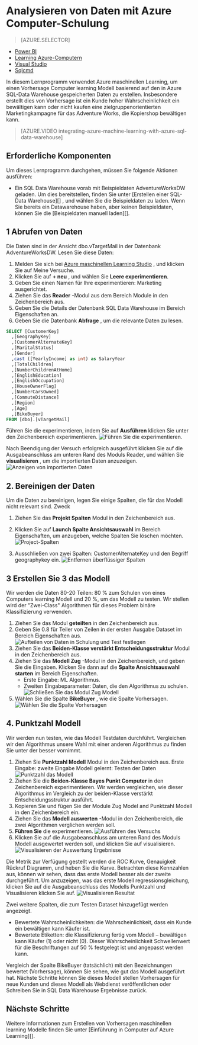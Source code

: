 <properties
   pageTitle="Analysieren von Daten mit Azure maschinellen Learning | Microsoft Azure"
   description="Formular mit Azure maschinellen Learning einer Vorhersage maschinellen learning Modell basierend auf den in Azure SQL-Data Warehouse gespeicherten Daten erstellen."
   services="sql-data-warehouse"
   documentationCenter="NA"
   authors="kevinvngo"
   manager="barbkess"
   editor=""/>

<tags
   ms.service="sql-data-warehouse"
   ms.devlang="NA"
   ms.topic="get-started-article"
   ms.tgt_pltfrm="NA"
   ms.workload="data-services"
   ms.date="09/14/2016"
   ms.author="kevin;barbkess;sonyama"/>

# <a name="analyze-data-with-azure-machine-learning"></a>Analysieren von Daten mit Azure Computer-Schulung

> [AZURE.SELECTOR]
- [Power BI](sql-data-warehouse-get-started-visualize-with-power-bi.md)
- [Learning Azure-Computern](sql-data-warehouse-get-started-analyze-with-azure-machine-learning.md)
- [Visual Studio](sql-data-warehouse-query-visual-studio.md)
- [Sqlcmd](sql-data-warehouse-get-started-connect-sqlcmd.md) 

In diesem Lernprogramm verwendet Azure maschinellen Learning, um einen Vorhersage Computer learning Modell basierend auf den in Azure SQL-Data Warehouse gespeicherten Daten zu erstellen. Insbesondere erstellt dies von Vorhersage ist ein Kunde hoher Wahrscheinlichkeit ein bewältigen kann oder nicht kaufen eine zielgruppenorientierten Marketingkampagne für das Adventure Works, die Kopiershop bewältigen kann.

> [AZURE.VIDEO integrating-azure-machine-learning-with-azure-sql-data-warehouse]


## <a name="prerequisites"></a>Erforderliche Komponenten
Um dieses Lernprogramm durchgehen, müssen Sie folgende Aktionen ausführen:

- Ein SQL Data Warehouse vorab mit Beispieldaten AdventureWorksDW geladen. Um dies bereitstellen, finden Sie unter [Erstellen einer SQL-Data Warehouse][] , und wählen Sie die Beispieldaten zu laden. Wenn Sie bereits ein Datawarehouse haben, aber keinen Beispieldaten, können Sie die [Beispieldaten manuell laden][].

## <a name="1-get-data"></a>1 Abrufen von Daten
Die Daten sind in der Ansicht dbo.vTargetMail in der Datenbank AdventureWorksDW. Lesen Sie diese Daten:

1. Melden Sie sich bei [Azure maschinellen Learning Studio][] , und klicken Sie auf Meine Versuche.
2. Klicken Sie auf **+ neu** , und wählen Sie **Leere experimentieren**.
3. Geben Sie einen Namen für Ihre experimentieren: Marketing ausgerichtet.
4. Ziehen Sie das **Reader** -Modul aus dem Bereich Module in den Zeichenbereich aus.
5. Geben Sie die Details der Datenbank SQL Data Warehouse im Bereich Eigenschaften an.
6. Geben Sie die Datenbank **Abfrage** , um die relevante Daten zu lesen.

```sql
SELECT [CustomerKey]
  ,[GeographyKey]
  ,[CustomerAlternateKey]
  ,[MaritalStatus]
  ,[Gender]
  ,cast ([YearlyIncome] as int) as SalaryYear
  ,[TotalChildren]
  ,[NumberChildrenAtHome]
  ,[EnglishEducation]
  ,[EnglishOccupation]
  ,[HouseOwnerFlag]
  ,[NumberCarsOwned]
  ,[CommuteDistance]
  ,[Region]
  ,[Age]
  ,[BikeBuyer]
FROM [dbo].[vTargetMail]
```

Führen Sie die experimentieren, indem Sie auf **Ausführen** klicken Sie unter den Zeichenbereich experimentieren.
![Führen Sie die experimentieren.][1]


Nach Beendigung der Versuch erfolgreich ausgeführt klicken Sie auf die Ausgabeanschluss am unteren Rand des Moduls Reader, und wählen Sie **visualisieren** , um die importierten Daten anzuzeigen.
![Anzeigen von importierten Daten][3]


## <a name="2-clean-the-data"></a>2. Bereinigen der Daten
Um die Daten zu bereinigen, legen Sie einige Spalten, die für das Modell nicht relevant sind. Zweck

1. Ziehen Sie das **Projekt Spalten** Modul in den Zeichenbereich aus.
2. Klicken Sie auf **Launch Spalte Ansichtsauswahl** im Bereich Eigenschaften, um anzugeben, welche Spalten Sie löschen möchten.
![Project-Spalten][4]

3. Ausschließen von zwei Spalten: CustomerAlternateKey und den Begriff geographykey ein.
![Entfernen überflüssiger Spalten][5]


## <a name="3-build-the-model"></a>3 Erstellen Sie 3 das Modell
Wir werden die Daten 80-20 Teilen: 80 % zum Schulen von eines Computers learning Modell und 20 %, um das Modell zu testen. Wir stellen wird der "Zwei-Class" Algorithmen für dieses Problem binäre Klassifizierung verwenden.

1. Ziehen Sie das Modul **geteilten** in den Zeichenbereich aus.
2. Geben Sie 0.8 für Teiler von Zeilen in der ersten Ausgabe Dataset im Bereich Eigenschaften aus.
![Aufteilen von Daten in Schulung und Test festlegen][6]
3. Ziehen Sie das **Beiden-Klasse verstärkt Entscheidungsstruktur** Modul in den Zeichenbereich aus.
4. Ziehen Sie das **Modell Zug** -Modul in den Zeichenbereich, und geben Sie die Eingaben. Klicken Sie dann auf die **Spalte Ansichtsauswahl starten** im Bereich Eigenschaften.
      - Erste Eingabe: ML Algorithmus.
      - Zweiten Eingabeparameter: Daten, die den Algorithmus zu schulen.
![Schließen Sie das Modul Zug Modell][7]
5. Wählen Sie die Spalte **BikeBuyer** , wie die Spalte Vorhersagen.
![Wählen Sie die Spalte Vorhersagen][8]


## <a name="4-score-the-model"></a>4. Punktzahl Modell
Wir werden nun testen, wie das Modell Testdaten durchführt. Vergleichen wir den Algorithmus unsere Wahl mit einer anderen Algorithmus zu finden Sie unter der besser vornimmt.

1. Ziehen Sie **Punktzahl Modell** Modul in den Zeichenbereich aus.
    Erste Eingabe: zweite Eingabe Modell gelernt: Testen der Daten ![Punktzahl das Modell][9]
2. Ziehen Sie die **Beiden-Klasse Bayes Punkt Computer** in den Zeichenbereich experimentieren. Wir werden vergleichen, wie dieser Algorithmus im Vergleich zu der beiden-Klasse verstärkt Entscheidungsstruktur ausführt.
3. Kopieren Sie und fügen Sie der Module Zug Model and Punktzahl Modell in den Zeichenbereich ein.
4. Ziehen Sie das **Modell auswerten** -Modul in den Zeichenbereich, die zwei Algorithmen verglichen werden soll.
5. **Führen Sie** die experimentieren.
![Ausführen des Versuchs][10]
6. Klicken Sie auf die Ausgabeanschluss am unteren Rand des Moduls Modell ausgewertet werden soll, und klicken Sie auf visualisieren.
![Visualisieren der Auswertung Ergebnisse][11]

Die Metrik zur Verfügung gestellt werden die ROC Kurve, Genauigkeit Rückruf Diagramm, und heben Sie die Kurve. Betrachten diese Kennzahlen aus, können wir sehen, dass das erste Modell besser als der zweite durchgeführt. Um anzuzeigen, was das erste Modell regressionsgleichung, klicken Sie auf die Ausgabeanschluss des Modells Punktzahl und Visualisieren klicken Sie auf.
![Visualisieren Resultat][12]

Zwei weitere Spalten, die zum Testen Dataset hinzugefügt werden angezeigt.

- Bewertete Wahrscheinlichkeiten: die Wahrscheinlichkeit, dass ein Kunde ein bewältigen kann Käufer ist.
- Bewertete Etiketten: die Klassifizierung fertig vom Modell – bewältigen kann Käufer (1) oder nicht (0). Dieser Wahrscheinlichkeit Schwellenwert für die Beschriftungen auf 50 % festgelegt ist und angepasst werden kann.

Vergleich der Spalte BikeBuyer (tatsächlich) mit den Bezeichnungen bewertet (Vorhersage), können Sie sehen, wie gut das Modell ausgeführt hat. Nächste Schritte können Sie dieses Modell stellen Vorhersagen für neue Kunden und dieses Modell als Webdienst veröffentlichen oder Schreiben Sie in SQL Data Warehouse Ergebnisse zurück.

## <a name="next-steps"></a>Nächste Schritte

Weitere Informationen zum Erstellen von Vorhersagen maschinellen learning Modelle finden Sie unter [Einführung in Computer auf Azure Learning][].

<!--Image references-->
[1]: media/sql-data-warehouse-get-started-analyze-with-azure-machine-learning/img1_reader.png
[2]: media/sql-data-warehouse-get-started-analyze-with-azure-machine-learning/img2_visualize.png
[3]: media/sql-data-warehouse-get-started-analyze-with-azure-machine-learning/img3_readerdata.png
[4]: media/sql-data-warehouse-get-started-analyze-with-azure-machine-learning/img4_projectcolumns.png
[5]: media/sql-data-warehouse-get-started-analyze-with-azure-machine-learning/img5_columnselector.png
[6]: media/sql-data-warehouse-get-started-analyze-with-azure-machine-learning/img6_split.png
[7]: media/sql-data-warehouse-get-started-analyze-with-azure-machine-learning/img7_train.png
[8]: media/sql-data-warehouse-get-started-analyze-with-azure-machine-learning/img8_traincolumnselector.png
[9]: media/sql-data-warehouse-get-started-analyze-with-azure-machine-learning/img9_score.png
[10]: media/sql-data-warehouse-get-started-analyze-with-azure-machine-learning/img10_evaluate.png
[11]: media/sql-data-warehouse-get-started-analyze-with-azure-machine-learning/img11_evalresults.png
[12]: media/sql-data-warehouse-get-started-analyze-with-azure-machine-learning/img12_scoreresults.png


<!--Article references-->
[Azure maschinellen Learning studio]:https://studio.azureml.net/
[Einführung in Schulung auf Azure-Computer]:https://azure.microsoft.com/documentation/articles/machine-learning-what-is-machine-learning/
[Laden Sie die Beispieldaten manuell]: sql-data-warehouse-load-sample-databases.md
[Erstellen einer SQL Datawarehouse]: sql-data-warehouse-get-started-provision.md
